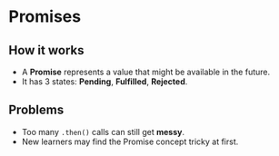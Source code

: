 # Promises

## How it works
- A **Promise** represents a value that might be available in the future.
- It has 3 states: **Pending**, **Fulfilled**, **Rejected**.

## Problems
- Too many `.then()` calls can still get **messy**.
- New learners may find the Promise concept tricky at first.
